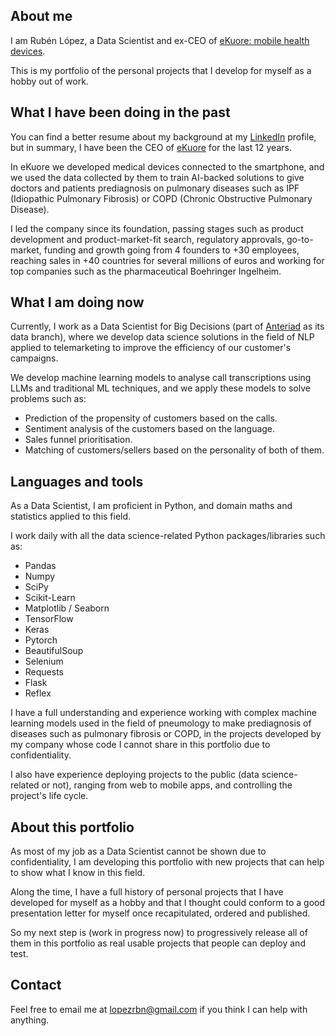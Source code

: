 ## About me

I am Rubén López, a Data Scientist and ex-CEO of [eKuore: mobile health devices](https://www.linkedin.com/company/ekuoremedic/).

This is my portfolio of the personal projects that I develop for myself as a hobby out of work.


## What I have been doing in the past

You can find a better resume about my background at my [LinkedIn](https://www.linkedin.com/in/lopezperezruben/) profile, but in summary, I have been the CEO of [eKuore](https://www.ekuore.com/) for the last 12 years.

In eKuore we developed medical devices connected to the smartphone, and we used the data collected by them to train AI-backed solutions to give doctors and patients prediagnosis on pulmonary diseases such as IPF (Idiopathic Pulmonary Fibrosis) or COPD (Chronic Obstructive Pulmonary Disease).

I led the company since its foundation, passing stages such as product development and product-market-fit search, regulatory approvals, go-to-market, funding and growth going from 4 founders to +30 employees, reaching sales in +40 countries for several millions of euros and working for top companies such as the pharmaceutical Boehringer Ingelheim.


## What I am doing now

Currently, I work as a Data Scientist for Big Decisions (part of [Anteriad](https://anteriad.com/) as its data branch), where we develop data science solutions in the field of NLP applied to telemarketing to improve the efficiency of our customer's campaigns.

We develop machine learning models to analyse call transcriptions using LLMs and traditional ML techniques, and we apply these models to solve problems such as:

- Prediction of the propensity of customers based on the calls.
- Sentiment analysis of the customers based on the language.
- Sales funnel prioritisation.
- Matching of customers/sellers based on the personality of both of them.


## Languages and tools

As a Data Scientist, I am proficient in Python, and domain maths and statistics applied to this field.

I work daily with all the data science-related Python packages/libraries such as:
- Pandas
- Numpy
- SciPy
- Scikit-Learn
- Matplotlib / Seaborn
- TensorFlow
- Keras
- Pytorch
- BeautifulSoup
- Selenium
- Requests
- Flask
- Reflex

I have a full understanding and experience working with complex machine learning models used in the field of pneumology to make prediagnosis of diseases such as pulmonary fibrosis or COPD, in the projects developed by my company whose code I cannot share in this portfolio due to confidentiality.

I also have experience deploying projects to the public (data science-related or not), ranging from web to mobile apps, and controlling the project's life cycle.


## About this portfolio

As most of my job as a Data Scientist cannot be shown due to confidentiality, I am developing this portfolio with new projects that can help to show what I know in this field.

Along the time, I have a full history of personal projects that I have developed for myself as a hobby and that I thought could conform to a good presentation letter for myself once recapitulated, ordered and published.

So my next step is (work in progress now) to progressively release all of them in this portfolio as real usable projects that people can deploy and test. 


## Contact

Feel free to email me at <lopezrbn@gmail.com> if you think I can help with anything.
